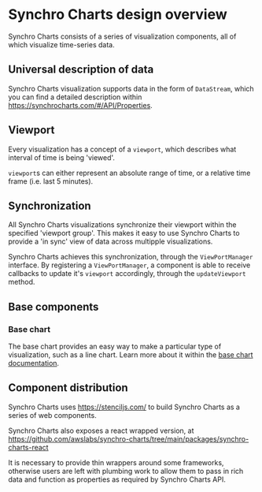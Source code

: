 # Synchro Charts design overview
Synchro Charts consists of a series of visualization components, all of which visualize time-series data.

## Universal description of data
Synchro Charts visualization supports data in the form of `DataStream`, which you can find a detailed description within https://synchrocharts.com/#/API/Properties.

## Viewport
Every visualization has a concept of a `viewport`, which describes what interval of time is being 'viewed'.

`viewport`s can either represent an absolute range of time, or a relative time frame (i.e. last 5 minutes).

## Synchronization
All Synchro Charts visualizations synchronize their viewport within the specified 'viewport group'.
This makes it easy to use Synchro Charts to provide a 'in sync' view of data across multipple visualizations.

Synchro Charts achieves this synchronization, through the `ViewPortManager` interface. By registering a `ViewPortManager`, 
a component is able to receive callbacks to update it's `viewport` accordingly, through the `updateViewport` method.

## Base components

### Base chart

The base chart provides an easy way to make a particular type of visualization, such as a line chart. Learn more about it
within the [base chart documentation](base-chart.md).

## Component distribution

Synchro Charts uses https://stenciljs.com/ to build Synchro Charts as a series of web components.

Synchro Charts also exposes a react wrapped version, at https://github.com/awslabs/synchro-charts/tree/main/packages/synchro-charts-react

It is necessary to provide thin wrappers around some frameworks, otherwise users are left with plumbing work to allow them to pass
in rich data and function as properties as required by Synchro Charts API.